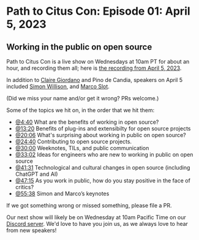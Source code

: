 # Path to Citus Con: Episode 01: April 5, 2023 

## Working in the public on open source 

Path to Citus Con is a live show on Wednesdays at 10am PT for about an hour, and recording them all; here is [the recording from April 5, 2023](https://youtu.be/Rnz3uJw1DNo). 


In addition to [Claire Giordano](https://mastodon.social/@clairegiordano) and Pino de Candia, 
speakers on April 5 included [Simon Willison](https://twitter.com/simonw), and [Marco Slot](https://twitter.com/marcoslot). 

(Did we miss your name and/or get it wrong? PRs welcome.) 

Some of the topics we hit on, in the order that we hit them: 
- [@4:40](https://www.youtube.com/watch?v=Rnz3uJw1DNo&t=280s) What are the benefits of working in open source? 
- [@13:20](https://www.youtube.com/watch?v=Rnz3uJw1DNo&t=782s) Benefits of plug-ins and extensibilty for open source projects 
- [@20:06](https://www.youtube.com/watch?v=Rnz3uJw1DNo&t=1206s) What's surprising about working in public on open source? 
- [@24:40](https://www.youtube.com/watch?v=Rnz3uJw1DNo&t=1480s) Contributing to open source projects. 
- [@30:00](https://www.youtube.com/watch?v=Rnz3uJw1DNo&t=1800s) Weeknotes, TILs, and public communication 
- [@33:02](https://www.youtube.com/watch?v=Rnz3uJw1DNo&t=1982s) Ideas for engineers who are new to working in public on open source 
- [@41:31](https://www.youtube.com/watch?v=Rnz3uJw1DNo&t=2492s) Technological and cultural changes in open source (including ChatGPT and AI) 
- [@47:15](https://www.youtube.com/watch?v=Rnz3uJw1DNo&t=2835s) As you work in public, how do you stay positive in the face of critics? 
- [@55:38](https://www.youtube.com/watch?v=Rnz3uJw1DNo&t=3338s) Simon and Marco’s keynotes 


If we got something wrong or missed something, please file a PR. 

Our next show will likely be on Wednesday at 10am Pacific Time on our [Discord server](https://aka.ms/open-source-discord). 
We'd love to have you join us, as we always love to hear from new speakers! 

 

